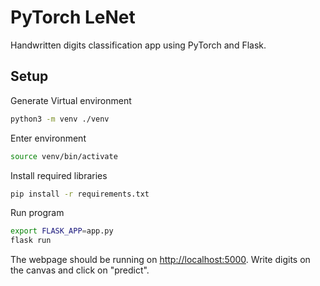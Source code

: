 # PyTorch LeNet
Handwritten digits classification app using PyTorch and Flask.

## Setup
Generate Virtual environment
```bash
python3 -m venv ./venv
```
Enter environment
```bash
source venv/bin/activate
```
Install required libraries
```bash
pip install -r requirements.txt
```
Run program 
```bash
export FLASK_APP=app.py
flask run
```
The webpage should be running on [http://localhost:5000](http://localhost:5000).
Write digits on the canvas and click on "predict". 
